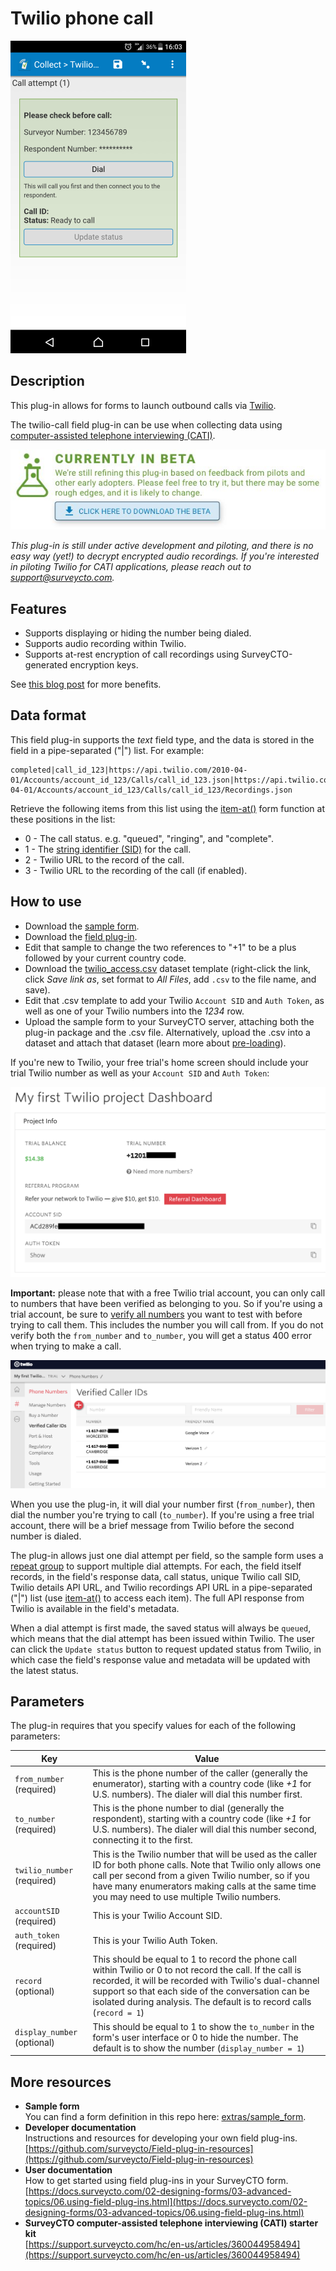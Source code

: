 # Twilio phone call

![](extras/twilio-call.png)

## Description

This plug-in allows for forms to launch outbound calls via [Twilio](https://twilio.com/).  

The twilio-call field plug-in can be use when collecting data using [computer-assisted telephone interviewing (CATI)](https://support.surveycto.com/hc/en-us/articles/360044958494).

[![Under active development](extras/beta-release-download.jpg)](https://github.com/surveycto/twilio-call/blob/master/twilio-call.fieldplugin.zip?raw=true)

*This plug-in is still under active development and piloting, and there is no easy way (yet!) to decrypt encrypted audio recordings. If you're interested in piloting Twilio for CATI applications, please reach out to support@surveycto.com.*

## Features

 * Supports displaying or hiding the number being dialed.
 * Supports audio recording within Twilio.
 * Supports at-rest encryption of call recordings using SurveyCTO-generated encryption keys.

See [this blog post]([https://www.surveycto.com/blog/twilio-plug-in/](https://www.surveycto.com/blog/twilio-plug-in/)) for more benefits.

## Data format
This field plug-in supports the _text_ field type, and the data is stored in the field in a pipe-separated ("|") list. For example:
	
	completed|call_id_123|https://api.twilio.com/2010-04-01/Accounts/account_id_123/Calls/call_id_123.json|https://api.twilio.com/2010-04-01/Accounts/account_id_123/Calls/call_id_123/Recordings.json

Retrieve the following items from this list using the [item-at()](https://docs.surveycto.com/02-designing-forms/01-core-concepts/09.expressions.html#Help_Forms_item-at) form function at these positions in the list:

* 0 - The call status. e.g. "queued", "ringing", and "complete".
* 1 - The [string identifier (SID)](https://www.twilio.com/docs/glossary/what-is-a-sid) for the call.
* 2 - Twilio URL to the record of the call.
* 3 - Twilio URL to the recording of the call (if enabled).

## How to use

* Download the [sample form](https://github.com/surveycto/twilio-call/blob/master/extras/sample-form/Sample%20form%20-%20Twilio%20call%20field%20plug-in.xlsx?raw=true).
 * Download the [field plug-in](https://github.com/surveycto/twilio-call/blob/master/twilio-call.fieldplugin.zip?raw=true).
 * Edit that sample to change the two references to "+1" to be a plus followed by your current country code.
 * Download the [twilio_access.csv](https://github.com/surveycto/twilio-call/raw/master/extras/sample-form/twilio_access.csv) dataset template (right-click the link, click *Save link as*, set format to *All Files*, add `.csv` to the file name, and save).
 * Edit that .csv template to add your Twilio `Account SID` and `Auth Token`, as well as one of your Twilio numbers into the *1234* row.
 * Upload the sample form to your SurveyCTO server, attaching both the plug-in package and the .csv file. Alternatively, upload the .csv into a dataset and attach that dataset (learn more about [pre-loading](https://docs.surveycto.com/02-designing-forms/03-advanced-topics/03.preloading.html)).
 
If you're new to Twilio, your free trial's home screen should include your trial Twilio number as well as your `Account SID` and `Auth Token`:

![](extras/twilio_home_project_details.png)

**Important:** please note that with a free Twilio trial account, you can only call to numbers that have been verified as belonging to you. So if you're using a trial account, be sure to [verify all numbers](https://www.twilio.com/docs/usage/tutorials/how-to-use-your-free-trial-account#verify-your-personal-phone-number) you want to test with before trying to call them. This includes the number you will call from. If you do not verify both the `from_number` and `to_number`, you will get a status 400 error when trying to make a call.

![](extras/twilio_verified_numbers.png)

When you use the plug-in, it will dial your number first (`from_number`), then dial the number you're trying to call (`to_number`). If you're using a free trial account, there will be a brief message from Twilio before the second number is dialed.

The plug-in allows just one dial attempt per field, so the sample form uses a [repeat group]([https://docs.surveycto.com/02-designing-forms/01-core-concepts/06.groups.html](https://docs.surveycto.com/02-designing-forms/01-core-concepts/06.groups.html)) to support multiple dial attempts. For each, the field itself records, in the field's response data, call status, unique Twilio call SID, Twilio details API URL, and Twilio recordings API URL in a pipe-separated ("|") list (use [item-at()](https://docs.surveycto.com/02-designing-forms/01-core-concepts/09.expressions.html#Help_Forms_item-at) to access each item). The full API response from Twilio is available in the field's metadata.

When a dial attempt is first made, the saved status will always be `queued`, which means that the dial attempt has been issued within Twilio. The user can click the `Update status` button to request updated status from Twilio, in which case the field's response value and metadata will be updated with the latest status.

## Parameters

The plug-in requires that you specify values for each of the following parameters: 

| Key | Value |
| --- | --- |
| `from_number` (required)| This is the phone number of the caller (generally the enumerator), starting with a country code (like *+1* for U.S. numbers). The dialer will dial this number first.|
| `to_number` (required)| This is the phone number to dial (generally the respondent), starting with a country code (like *+1* for U.S. numbers). The dialer will dial this number second, connecting it to the first.|
| `twilio_number` (required)| This is the Twilio number that will be used as the caller ID for both phone calls. Note that Twilio only allows one call per second from a given Twilio number, so if you have many enumerators making calls at the same time you may need to use multiple Twilio numbers.|
| `accountSID` (required)| This is your Twilio Account SID.|
| `auth_token` (required)| This is your Twilio Auth Token.|
| `record` (optional)| This should be equal to 1 to record the phone call within Twilio or 0 to not record the call. If the call is recorded, it will be recorded with Twilio's dual-channel support so that each side of the conversation can be isolated during analysis. The default is to record calls (`record = 1`)|
| `display_number` (optional)| This should be equal to 1 to show the `to_number` in the form's user interface or 0 to hide the number. The default is to show the number (`display_number = 1`)|


## More resources

* **Sample form** <br>
You can find a form definition in this repo here: [extras/sample_form](https://github.com/surveycto/twilio-call/blob/master/extras/sample-form/Sample%20form%20-%20Twilio%20call%20field%20plug-in.xlsx?raw=true).
* **Developer documentation** <br>
Instructions and resources for developing your own field plug-ins.  
[https://github.com/surveycto/Field-plug-in-resources](https://github.com/surveycto/Field-plug-in-resources)
* **User documentation** <br>
How to get started using field plug-ins in your SurveyCTO form.  
[https://docs.surveycto.com/02-designing-forms/03-advanced-topics/06.using-field-plug-ins.html](https://docs.surveycto.com/02-designing-forms/03-advanced-topics/06.using-field-plug-ins.html)
* **SurveyCTO computer-assisted telephone interviewing (CATI) starter kit** <br>
[https://support.surveycto.com/hc/en-us/articles/360044958494](https://support.surveycto.com/hc/en-us/articles/360044958494)
